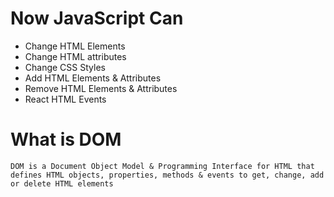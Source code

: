 # Now JavaScript Can
- Change HTML Elements
- Change HTML attributes
- Change CSS Styles
- Add HTML Elements & Attributes
- Remove HTML Elements & Attributes
- React HTML Events

# What is DOM
```
DOM is a Document Object Model & Programming Interface for HTML that defines HTML objects, properties, methods & events to get, change, add or delete HTML elements
```


